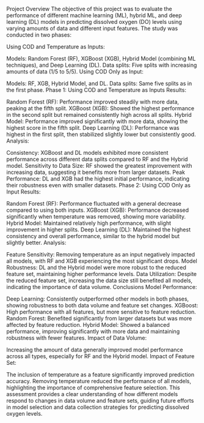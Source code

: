 Project Overview
The objective of this project was to evaluate the performance of different machine learning (ML), hybrid ML, and deep learning (DL) models in predicting dissolved oxygen (DO) levels using varying amounts of data and different input features. The study was conducted in two phases:

Using COD and Temperature as Inputs:

Models: Random Forest (RF), XGBoost (XGB), Hybrid Model (combining ML techniques), and Deep Learning (DL).
Data splits: Five splits with increasing amounts of data (1/5 to 5/5).
Using COD Only as Input:

Models: RF, XGB, Hybrid Model, and DL.
Data splits: Same five splits as in the first phase.
Phase 1: Using COD and Temperature as Inputs
Results:

Random Forest (RF): Performance improved steadily with more data, peaking at the fifth split.
XGBoost (XGB): Showed the highest performance in the second split but remained consistently high across all splits.
Hybrid Model: Performance improved significantly with more data, showing the highest score in the fifth split.
Deep Learning (DL): Performance was highest in the first split, then stabilized slightly lower but consistently good.
Analysis:

Consistency: XGBoost and DL models exhibited more consistent performance across different data splits compared to RF and the Hybrid model.
Sensitivity to Data Size: RF showed the greatest improvement with increasing data, suggesting it benefits more from larger datasets.
Peak Performance: DL and XGB had the highest initial performance, indicating their robustness even with smaller datasets.
Phase 2: Using COD Only as Input
Results:

Random Forest (RF): Performance fluctuated with a general decrease compared to using both inputs.
XGBoost (XGB): Performance decreased significantly when temperature was removed, showing more variability.
Hybrid Model: Maintained relatively high performance, with slight improvement in higher splits.
Deep Learning (DL): Maintained the highest consistency and overall performance, similar to the hybrid model but slightly better.
Analysis:

Feature Sensitivity: Removing temperature as an input negatively impacted all models, with RF and XGB experiencing the most significant drops.
Model Robustness: DL and the Hybrid model were more robust to the reduced feature set, maintaining higher performance levels.
Data Utilization: Despite the reduced feature set, increasing the data size still benefited all models, indicating the importance of data volume.
Conclusions
Model Performance:

Deep Learning: Consistently outperformed other models in both phases, showing robustness to both data volume and feature set changes.
XGBoost: High performance with all features, but more sensitive to feature reduction.
Random Forest: Benefited significantly from larger datasets but was more affected by feature reduction.
Hybrid Model: Showed a balanced performance, improving significantly with more data and maintaining robustness with fewer features.
Impact of Data Volume:

Increasing the amount of data generally improved model performance across all types, especially for RF and the Hybrid model.
Impact of Feature Set:

The inclusion of temperature as a feature significantly improved prediction accuracy. Removing temperature reduced the performance of all models, highlighting the importance of comprehensive feature selection.
This assessment provides a clear understanding of how different models respond to changes in data volume and feature sets, guiding future efforts in model selection and data collection strategies for predicting dissolved oxygen levels.
